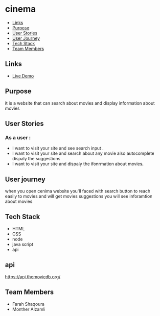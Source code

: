 # cinema

- [Links](#demo)
- [Purpose](#purpose)
- [User Stories](#user-stories)
- [User Journey](#user-journey)
- [Tech Stack](#tech-stack)
- [Team Members](#team-members)


## Links

- [Live Demo](https://cenima-app.herokuapp.com/)
## Purpose
it is a website that can search about movies and display information  about movies

## User Stories 

### As a user :

- I want to visit your site and see search input .
- I want to visit your site and search about any movie also autocomplete dispaly the suggestions
- I want to visit your site and dispaly the ifonrmation about movies.

## User journey 
when you open cenima  website you'll faced with search button to reach easily to movies and will get movies suggestions you will see inforamtion about movies

## Tech Stack 
- HTML
- CSS
- node 
- java script 
- api 

## api 
https://api.themoviedb.org/

## Team Members 
- Farah Shaqoura
- Monther Alzamli
